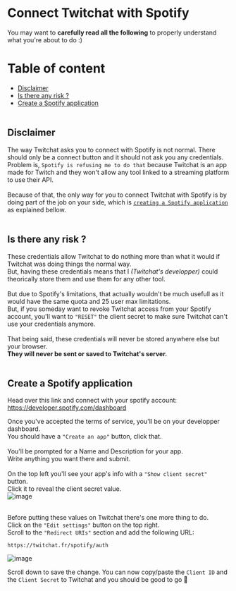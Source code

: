 
# Connect Twitchat with Spotify
You may want to **carefully read all the following** to properly understand what you're about to do :)

# Table of content
* [Disclaimer](#disclaimer)
* [Is there any risk ?](#is-there-any-risk-)
* [Create a Spotify application](#create-a-spotify-application)
<br><br>
## Disclaimer
The way Twitchat asks you to connect with Spotify is not normal. There should only be a connect button and it should not ask you any credentials.\
Problem is, `Spotify is refusing me to do that` because Twitchat is an app made for Twitch and they won't allow any tool linked to a streaming platform to use their API.\
\
Because of that, the only way for you to connect Twitchat with Spotify is by doing part of the job on your side, which is [`creating a Spotify application`](#create-a-spotify-application) as explained bellow.
<br><br>

## Is there any risk ?
These credentials allow Twitchat to do nothing more than what it would if Twitchat was doing things the normal way.\
But, having these credentials means that I *(Twitchat's developper)* could theorically store them and use them for any other tool.\
\
But due to Spotify's limitations, that actually wouldn't be much usefull as it would have the same quota and 25 user max limitations.\
But, if you someday want to revoke Twitchat access from your Spotify account, you'll want to `"RESET"` the client secret to make sure Twitchat can't use your credentials anymore.
\
\
That being said, these credentials will never be stored anywhere else but your browser.\
**They will never be sent or saved to Twitchat's server.**
<br><br>

## Create a Spotify application
Head over this link and connect with your spotify account:\
https://developer.spotify.com/dashboard

Once you've accepted the terms of service, you'll be on your developper dashboard.\
You should have a `"Create an app"` button, click that.\
\
You'll be prompted for a Name and Description for your app.\
Write anything you want there and submit.\
\
On the top left you'll see your app's info with a `"Show client secret"` button.\
Click it to reveal the client secret value.\
![image](https://user-images.githubusercontent.com/721001/171720174-03a82937-2fbe-407b-9a61-6d221ab0d0b9.png)

\
Before putting these values on Twitchat there's one more thing to do.\
Click on the `"Edit settings"` button on the top right.\
Scroll to the `"Redirect URIs"` section and add the following URL:
```
https://twitchat.fr/spotify/auth
```
![image](https://user-images.githubusercontent.com/721001/171720089-c8094ec8-ebbb-4480-aa42-c48652633200.png)

Scroll down to save the change.
You can now copy/paste the `Client ID` and the `Client Secret` to Twitchat and you should be good to go 🥳
